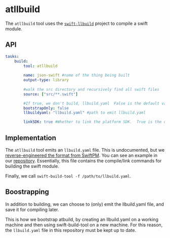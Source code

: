 # atllbuild

The `atllbuild` tool uses the [`swift-llbuild`](https://github.com/apple/swift-llbuild) project to compile a swift module.

## API

```yaml
tasks:
    build:
        tool: atllbuild
        
        name: json-swift #name of the thing being built
        output-type: library
        
        #walk the src directory and recursively find all swift files
        source: ["src/**.swift"]

        #If true, we don't build, llbuild.yaml  False is the default value.
        bootstrapOnly: false 
        llbuildyaml: "llbuild.yaml" #path to emit llbuild.yaml

        linkSDK: true #Whether to link the platform SDK.  True is the default value.
```

## Implementation

The `atllbuild` tool emits an `llbuild.yaml` file.  This is undocumented, but we [reverse-engineered the format from SwiftPM](https://github.com/apple/swift-package-manager).  You can see an example in our [repository](/llbuild.yaml).  Essentially, this file contains the compile/link commands for building the swift module.

Finally, we call `swift-build-tool -f /path/to/llbuild.yaml`.

## Boostrapping

In addition to building, we can choose to (only) emit the llbuild.yaml file, and save it for compiling later.

This is how we bootstrap atbuild, by creating an llbuild.yaml on a working machine and then using swift-build-tool on a new machine.  For this reason, the `llbuild.yaml` file in this repository must be kept up to date.